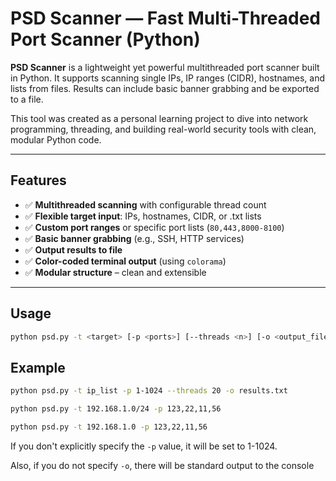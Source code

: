 # PSD Scanner — Fast Multi-Threaded Port Scanner (Python)

**PSD Scanner** is a lightweight yet powerful multithreaded port scanner built in Python. It supports scanning single IPs, IP ranges (CIDR), hostnames, and lists from files.
Results can include basic banner grabbing and be exported to a file.

This tool was created as a personal learning project to dive into network programming, threading, and building real-world security tools with clean, modular Python code.

---

## Features

- ✅ **Multithreaded scanning** with configurable thread count
- ✅ **Flexible target input**: IPs, hostnames, CIDR, or .txt lists
- ✅ **Custom port ranges** or specific port lists (`80,443,8000-8100`)
- ✅ **Basic banner grabbing** (e.g., SSH, HTTP services)
- ✅ **Output results to file**
- ✅ **Color-coded terminal output** (using `colorama`)
- ✅ **Modular structure** – clean and extensible

---

## Usage

```bash
python psd.py -t <target> [-p <ports>] [--threads <n>] [-o <output_file>]
```
## Example
```bash
python psd.py -t ip_list -p 1-1024 --threads 20 -o results.txt
```
```bash
python psd.py -t 192.168.1.0/24 -p 123,22,11,56
```
```bash
python psd.py -t 192.168.1.0 -p 123,22,11,56
```
If you don't explicitly specify the ```-p``` value, it will be set to 1-1024. 

Also, if you do not specify ```-o```, there will be standard output to the console


